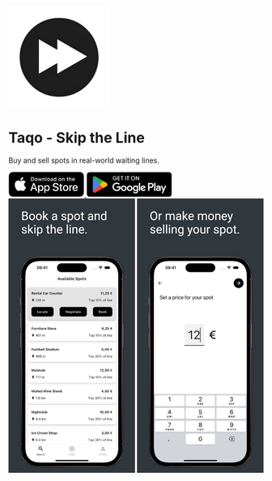<div class="centered">
  <img src="assets/images/icon.png" alt="Taqo" width="200" class="icon">
  <h1 class="heading">Taqo - Skip the Line</h1>
  <p>Buy and sell spots in real-world waiting lines.</p>
</div>

<div class="centered">
  <a href="https://apps.apple.com/app/taqo-skip-the-line/id6502012276">
    <img src="assets/images/ios.svg" alt="Taqo iOS" height="50" class="download-mark">
  </a>
  <a href="https://play.google.com/store/apps/details?id=com.marginmove.taqo">
    <img src="assets/images/android.png" alt="Taqo Android" height="50" class="download-mark">
  </a>
</div>

<div class="centered spaced-top">
  <img src="assets/images/book.jpeg" alt="Book a spot" width="250" class="screenshot">
  <img src="assets/images/sell.jpeg" alt="Sell a spot" width="250" class="screenshot">
</div>
